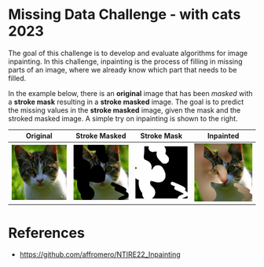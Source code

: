 # Missing Data Challenge - with cats 2023

The goal of this challenge is to develop and evaluate algorithms for image inpainting. In this challenge, inpainting is the process of filling in missing parts of an image, where we already know which part that needs to be filled.

In the example below, there is an **original** image that has been *masked* with a **stroke mask** resulting in a **stroke masked** image. The goal is to predict the missing values in the **stroke masked** image, given the mask and the stroked masked image. A simple try on inpainting is shown to the right.

|                 Original                 |                 Stroke Masked                 |                 Stroke Mask                 |                 Inpainted                 |
:----------------------------------------:|:---------------------------------------------:|:-------------------------------------------:|:-----------------------------------------:
| <img src="figs/original.jpg" width=200/> | <img src="figs/stroke_masked.png" width=200/> | <img src="figs/stroke_mask.png" width=200/> | <img src="figs/inpainted.png" width=200/> |


# References

- https://github.com/affromero/NTIRE22_Inpainting
